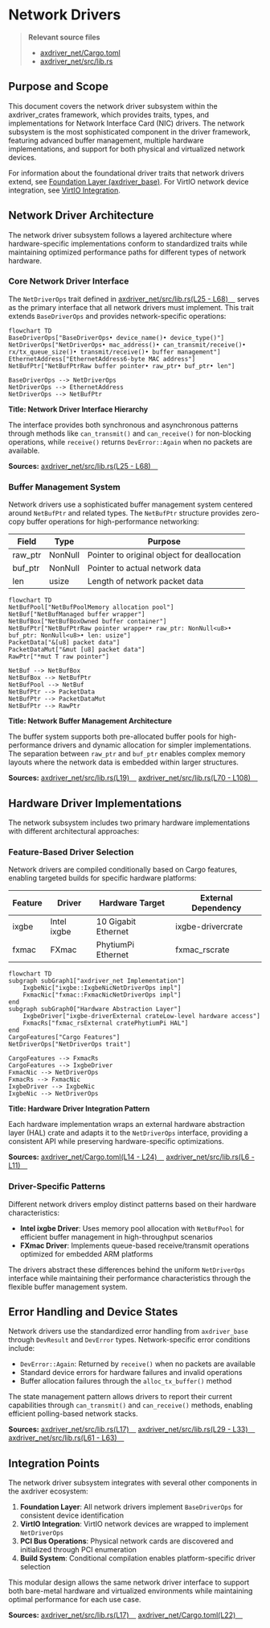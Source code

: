 # Network Drivers

> **Relevant source files**
> * [axdriver_net/Cargo.toml](https://github.com/arceos-org/axdriver_crates/blob/84eb2170/axdriver_net/Cargo.toml)
> * [axdriver_net/src/lib.rs](https://github.com/arceos-org/axdriver_crates/blob/84eb2170/axdriver_net/src/lib.rs)

## Purpose and Scope

This document covers the network driver subsystem within the axdriver_crates framework, which provides traits, types, and implementations for Network Interface Card (NIC) drivers. The network subsystem is the most sophisticated component in the driver framework, featuring advanced buffer management, multiple hardware implementations, and support for both physical and virtualized network devices.

For information about the foundational driver traits that network drivers extend, see [Foundation Layer (axdriver_base)](/arceos-org/axdriver_crates/3-foundation-layer-(axdriver_base)). For VirtIO network device integration, see [VirtIO Integration](/arceos-org/axdriver_crates/7-virtio-integration).

## Network Driver Architecture

The network driver subsystem follows a layered architecture where hardware-specific implementations conform to standardized traits while maintaining optimized performance paths for different types of network hardware.

### Core Network Driver Interface

The `NetDriverOps` trait defined in [axdriver_net/src/lib.rs(L25 - L68)&emsp;](https://github.com/arceos-org/axdriver_crates/blob/84eb2170/axdriver_net/src/lib.rs#L25-L68) serves as the primary interface that all network drivers must implement. This trait extends `BaseDriverOps` and provides network-specific operations:

```mermaid
flowchart TD
BaseDriverOps["BaseDriverOps• device_name()• device_type()"]
NetDriverOps["NetDriverOps• mac_address()• can_transmit/receive()• rx/tx_queue_size()• transmit/receive()• buffer management"]
EthernetAddress["EthernetAddress6-byte MAC address"]
NetBufPtr["NetBufPtrRaw buffer pointer• raw_ptr• buf_ptr• len"]

BaseDriverOps --> NetDriverOps
NetDriverOps --> EthernetAddress
NetDriverOps --> NetBufPtr
```

**Title: Network Driver Interface Hierarchy**

The interface provides both synchronous and asynchronous patterns through methods like `can_transmit()` and `can_receive()` for non-blocking operations, while `receive()` returns `DevError::Again` when no packets are available.

**Sources:** [axdriver_net/src/lib.rs(L25 - L68)&emsp;](https://github.com/arceos-org/axdriver_crates/blob/84eb2170/axdriver_net/src/lib.rs#L25-L68)

### Buffer Management System

Network drivers use a sophisticated buffer management system centered around `NetBufPtr` and related types. The `NetBufPtr` structure provides zero-copy buffer operations for high-performance networking:

|Field|Type|Purpose|
| --- | --- | --- |
|raw_ptr|NonNull<u8>|Pointer to original object for deallocation|
|buf_ptr|NonNull<u8>|Pointer to actual network data|
|len|usize|Length of network packet data|

```mermaid
flowchart TD
NetBufPool["NetBufPoolMemory allocation pool"]
NetBuf["NetBufManaged buffer wrapper"]
NetBufBox["NetBufBoxOwned buffer container"]
NetBufPtr["NetBufPtrRaw pointer wrapper• raw_ptr: NonNull<u8>• buf_ptr: NonNull<u8>• len: usize"]
PacketData["&[u8] packet data"]
PacketDataMut["&mut [u8] packet data"]
RawPtr["*mut T raw pointer"]

NetBuf --> NetBufBox
NetBufBox --> NetBufPtr
NetBufPool --> NetBuf
NetBufPtr --> PacketData
NetBufPtr --> PacketDataMut
NetBufPtr --> RawPtr
```

**Title: Network Buffer Management Architecture**

The buffer system supports both pre-allocated buffer pools for high-performance drivers and dynamic allocation for simpler implementations. The separation between `raw_ptr` and `buf_ptr` enables complex memory layouts where the network data is embedded within larger structures.

**Sources:** [axdriver_net/src/lib.rs(L19)&emsp;](https://github.com/arceos-org/axdriver_crates/blob/84eb2170/axdriver_net/src/lib.rs#L19-L19) [axdriver_net/src/lib.rs(L70 - L108)&emsp;](https://github.com/arceos-org/axdriver_crates/blob/84eb2170/axdriver_net/src/lib.rs#L70-L108)

## Hardware Driver Implementations

The network subsystem includes two primary hardware implementations with different architectural approaches:

### Feature-Based Driver Selection

Network drivers are compiled conditionally based on Cargo features, enabling targeted builds for specific hardware platforms:

|Feature|Driver|Hardware Target|External Dependency|
| --- | --- | --- | --- |
|ixgbe|Intel ixgbe|10 Gigabit Ethernet|ixgbe-drivercrate|
|fxmac|FXmac|PhytiumPi Ethernet|fxmac_rscrate|

```mermaid
flowchart TD
subgraph subGraph1["axdriver_net Implementation"]
    IxgbeNic["ixgbe::IxgbeNicNetDriverOps impl"]
    FxmacNic["fxmac::FxmacNicNetDriverOps impl"]
end
subgraph subGraph0["Hardware Abstraction Layer"]
    IxgbeDriver["ixgbe-driverExternal crateLow-level hardware access"]
    FxmacRs["fxmac_rsExternal cratePhytiumPi HAL"]
end
CargoFeatures["Cargo Features"]
NetDriverOps["NetDriverOps trait"]

CargoFeatures --> FxmacRs
CargoFeatures --> IxgbeDriver
FxmacNic --> NetDriverOps
FxmacRs --> FxmacNic
IxgbeDriver --> IxgbeNic
IxgbeNic --> NetDriverOps
```

**Title: Hardware Driver Integration Pattern**

Each hardware implementation wraps an external hardware abstraction layer (HAL) crate and adapts it to the `NetDriverOps` interface, providing a consistent API while preserving hardware-specific optimizations.

**Sources:** [axdriver_net/Cargo.toml(L14 - L24)&emsp;](https://github.com/arceos-org/axdriver_crates/blob/84eb2170/axdriver_net/Cargo.toml#L14-L24) [axdriver_net/src/lib.rs(L6 - L11)&emsp;](https://github.com/arceos-org/axdriver_crates/blob/84eb2170/axdriver_net/src/lib.rs#L6-L11)

### Driver-Specific Patterns

Different network drivers employ distinct patterns based on their hardware characteristics:

* **Intel ixgbe Driver**: Uses memory pool allocation with `NetBufPool` for efficient buffer management in high-throughput scenarios
* **FXmac Driver**: Implements queue-based receive/transmit operations optimized for embedded ARM platforms

The drivers abstract these differences behind the uniform `NetDriverOps` interface while maintaining their performance characteristics through the flexible buffer management system.

## Error Handling and Device States

Network drivers use the standardized error handling from `axdriver_base` through `DevResult` and `DevError` types. Network-specific error conditions include:

* `DevError::Again`: Returned by `receive()` when no packets are available
* Standard device errors for hardware failures and invalid operations
* Buffer allocation failures through the `alloc_tx_buffer()` method

The state management pattern allows drivers to report their current capabilities through `can_transmit()` and `can_receive()` methods, enabling efficient polling-based network stacks.

**Sources:** [axdriver_net/src/lib.rs(L17)&emsp;](https://github.com/arceos-org/axdriver_crates/blob/84eb2170/axdriver_net/src/lib.rs#L17-L17) [axdriver_net/src/lib.rs(L29 - L33)&emsp;](https://github.com/arceos-org/axdriver_crates/blob/84eb2170/axdriver_net/src/lib.rs#L29-L33) [axdriver_net/src/lib.rs(L61 - L63)&emsp;](https://github.com/arceos-org/axdriver_crates/blob/84eb2170/axdriver_net/src/lib.rs#L61-L63)

## Integration Points

The network driver subsystem integrates with several other components in the axdriver ecosystem:

1. **Foundation Layer**: All network drivers implement `BaseDriverOps` for consistent device identification
2. **VirtIO Integration**: VirtIO network devices are wrapped to implement `NetDriverOps`
3. **PCI Bus Operations**: Physical network cards are discovered and initialized through PCI enumeration
4. **Build System**: Conditional compilation enables platform-specific driver selection

This modular design allows the same network driver interface to support both bare-metal hardware and virtualized environments while maintaining optimal performance for each use case.

**Sources:** [axdriver_net/src/lib.rs(L17)&emsp;](https://github.com/arceos-org/axdriver_crates/blob/84eb2170/axdriver_net/src/lib.rs#L17-L17) [axdriver_net/Cargo.toml(L22)&emsp;](https://github.com/arceos-org/axdriver_crates/blob/84eb2170/axdriver_net/Cargo.toml#L22-L22)